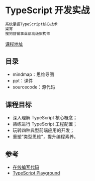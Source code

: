 # TypeScript 开发实战

```ts
系统掌握TypeScript核心技术
梁宵
搜狗营销事业部高级架构师
```

[课程地址](https://time.geekbang.org/course/intro/100032201)

## 目录

* mindmap：思维导图
* ppt：课件
* sourcecode：源代码

## 课程目标

* 深入理解 TypeScript 核心概念；
* 熟练进行 TypeScript 工程配置；
* 玩转四种典型前端应用的开发；
* 重塑“类型思维”，提升编程素养。

## 参考

* [在线编写代码](https://tool.lu/coderunner/)
* [TypeScript Playground](https://www.typescriptlang.org/play)
